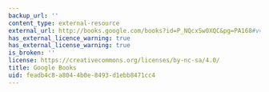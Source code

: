```yaml
---
backup_url: ''
content_type: external-resource
external_url: http://books.google.com/books?id=P_NQcxSw0XQC&pg=PA168#v=onepage
has_external_licence_warning: true
has_external_license_warning: true
is_broken: ''
license: https://creativecommons.org/licenses/by-nc-sa/4.0/
title: Google Books
uid: feadb4c8-a804-4b0e-8493-d1ebb8471cc4
---
```

